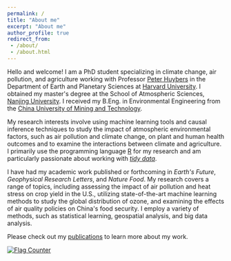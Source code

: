 ```yaml
---
permalink: /
title: "About me"
excerpt: "About me"
author_profile: true
redirect_from:
 - /about/
 - /about.html
---
```


Hello and welcome! I am a PhD student specializing in climate change, air pollution, and agriculture working with Professor [Peter Huybers](https://phuybers.sites.fas.harvard.edu/) in the Department of Earth and Planetary Sciences at [Harvard University](https://www.harvard.edu/). I obtained my master's degree at the School of Atmospheric Sciences, [Nanjing University](https://en.wikipedia.org/wiki/Nanjing_University). I received my B.Eng. in Environmental Engineering from the [China University of Mining and Technology](https://en.wikipedia.org/wiki/China_University_of_Mining_and_Technology).

My research interests involve using machine learning tools and causal inference techniques to study the impact of atmospheric environmental factors, such as air pollution and climate change, on plant and human health outcomes and to examine the interactions between climate and agriculture. I primarily use the programming language [R](https://cran.r-project.org/) for my research and am particularly passionate about working with *[tidy data](https://doi.org/10.18637/jss.v059.i10)*.

I have had my academic work published or forthcoming in *Earth's Future*, *Geophysical Research Letters*, and *Nature Food*. My research covers a range of topics, including assessing the impact of air pollution and heat stress on crop yield in the U.S., utilizing state-of-the-art machine learning methods to study the global distribution of ozone, and examining the effects of air quality policies on China's food security. I employ a variety of methods, such as statistical learning, geospatial analysis, and big data analysis.

Please check out my [publications](publications) to learn more about my work.

<a href="http://s01.flagcounter.com/more/b6I"><img src="https://s01.flagcounter.com/mini/b6I/bg_FFFFFF/txt_000000/border_CCCCCC/flags_0/" alt="Flag Counter" border="0"></a>
